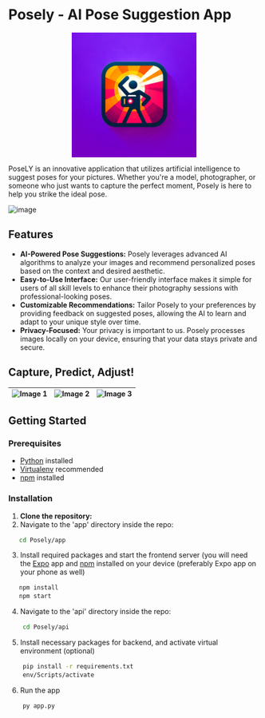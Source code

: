 # Posely - AI Pose Suggestion App

<div style="display: flex; justify-content: center; align-items:center">
    <img src="https://github.com/Jalil-g/Posely/blob/main/logo.png?raw=true" alt="Posely Logo" width="250" height="250">
</div>


PoseLY is an innovative application that utilizes artificial intelligence to suggest poses for your pictures. Whether you're a model, photographer, or someone who just wants to capture the perfect moment, Posely is here to help you strike the ideal pose.

![image](https://github.com/Jalil-g/Posely/assets/116526066/d9ce6289-bb72-4e59-93b9-3d0824f21bef)


## Features

- **AI-Powered Pose Suggestions:** Posely leverages advanced AI algorithms to analyze your images and recommend personalized poses based on the context and desired aesthetic.
- **Easy-to-Use Interface:** Our user-friendly interface makes it simple for users of all skill levels to enhance their photography sessions with professional-looking poses.
- **Customizable Recommendations:** Tailor Posely to your preferences by providing feedback on suggested poses, allowing the AI to learn and adapt to your unique style over time.
- **Privacy-Focused:** Your privacy is important to us. Posely processes images locally on your device, ensuring that your data stays private and secure.

## Capture, Predict, Adjust!

![Image 1](https://github.com/Jalil-g/Posely/assets/116526066/2d3c8a8f-dede-4b12-b589-a6eda6e06765) | ![Image 2](https://github.com/Jalil-g/Posely/assets/116526066/81adb0d3-ee5f-4e3c-acc9-50dfb2575360) | ![Image 3](https://github.com/Jalil-g/Posely/assets/116526066/48baf4ec-d950-4d2e-99a8-e44b918ad2a1)
--- | --- | ---



## Getting Started

### Prerequisites

- [Python](https://www.python.org/) installed
- [Virtualenv](https://virtualenv.pypa.io/) recommended
- [npm](https://www.npmjs.com/package/npx) installed

### Installation

1. **Clone the repository:**
2.  Navigate to the 'app' directory inside the repo:
   ``` bash
      cd Posely/app
```
3. Install required packages and start the frontend server (you will need the [Expo](https://expo.dev/) app and [npm](https://www.npmjs.com/package/npx) installed on your device (preferably Expo app on your phone as well)
```bash
   npm install
   npm start
```

4. Navigate to the 'api' directory inside the repo:
```bash
    cd Posely/api
```

5. Install necessary packages for backend, and activate virtual environment (optional)
```bash
    pip install -r requirements.txt
    env/Scripts/activate
```

6. Run the app
```bash
    py app.py
```


